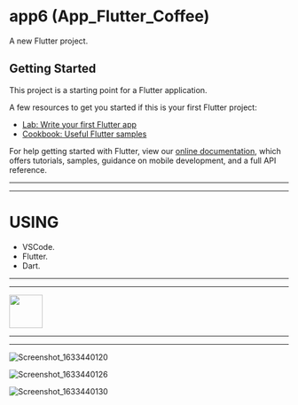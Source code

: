 # app6 (App_Flutter_Coffee)

A new Flutter project.

## Getting Started

This project is a starting point for a Flutter application.

A few resources to get you started if this is your first Flutter project:

- [Lab: Write your first Flutter app](https://flutter.dev/docs/get-started/codelab)
- [Cookbook: Useful Flutter samples](https://flutter.dev/docs/cookbook)

For help getting started with Flutter, view our
[online documentation](https://flutter.dev/docs), which offers tutorials,
samples, guidance on mobile development, and a full API reference.
*************************************************************************
*************************************************************************
# USING 
 * VSCode.
 * Flutter.
 * Dart.
*************************************************************************
*************************************************************************
<a href="https://www.buymeacoffee.com/iamsayuj"><img src="https://cdn.buymeacoffee.com/buttons/v2/default-yellow.png" height="60"></a>
*************************************************************************
*************************************************************************
![Screenshot_1633440120](https://user-images.githubusercontent.com/60444937/136037422-540a1260-9a72-4d84-b313-fb3241cef622.png)

![Screenshot_1633440126](https://user-images.githubusercontent.com/60444937/136037490-34c7196d-6743-444c-93e3-cc23b3678629.png)

![Screenshot_1633440130](https://user-images.githubusercontent.com/60444937/136037518-41a3ea48-3042-491d-8e2f-05c8e2eeb1ba.png)

